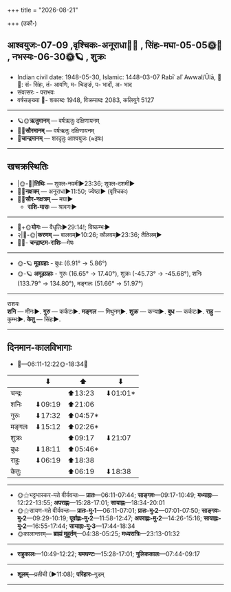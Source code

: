 +++
title = "2026-08-21"

+++
(उकौ॰)
## आश्वयुजः-07-09  ,वृश्चिकः-अनूराधा🌛🌌  ,  सिंहः-मघा-05-05🌞🌌  ,  नभस्यः-06-30🌞🪐  , शुक्रः
- Indian civil date: 1948-05-30, Islamic: 1448-03-07 Rabīʿ alʾ Awwal/Ūlā, 🌌🌞: सं- सिंहः, तं- आवणि, म- चिङ्ङं, प- भादों, अ- भाद
- संवत्सरः - पराभवः
- वर्षसङ्ख्या 🌛- शकाब्दः 1948, विक्रमाब्दः 2083, कलियुगे 5127
___________________
- 🪐🌞**ऋतुमानम्** — वर्षऋतुः दक्षिणायनम्
- 🌌🌞**सौरमानम्** — वर्षऋतुः दक्षिणायनम्
- 🌛**चान्द्रमानम्** — शरदृतुः आश्वयुजः (≈इषः)
___________________


## खचक्रस्थितिः
- |🌞-🌛|**तिथिः** — शुक्ल-नवमी►23:36; शुक्ल-दशमी►  
- 🌌🌛**नक्षत्रम्** — अनूराधा►11:50; ज्येष्ठा► (वृश्चिकः)  
- 🌌🌞**सौर-नक्षत्रम्** — मघा►  
  - **राशि-मासः** — श्रावणः► 
___________________
- 🌛+🌞**योगः** — वैधृतिः►29:14!; विष्कम्भः►  
- २|🌛-🌞|**करणम्** — बालवम्►10:26; कौलवम्►23:36; तैतिलम्►  
- 🌌🌛- **चन्द्राष्टम-राशिः**—मेषः  
___________________
- 🌞-🪐 **मूढग्रहाः** - बुधः (6.91° → 5.86°)
- 🌞-🪐 **अमूढग्रहाः** - गुरुः (16.65° → 17.40°), शुक्रः (-45.73° → -45.68°), शनिः (133.79° → 134.80°), मङ्गलः (51.66° → 51.97°)
___________________
राशयः  
**शनि** — मीनः►. **गुरु** — कर्कटः►. **मङ्गल** — मिथुनम्►. **शुक्र** — कन्या►. **बुध** — कर्कटः►. **राहु** — कुम्भः►. **केतु** — सिंहः►. 
___________________


## दिनमान-कालविभागाः
- 🌅—06:11-12:22🌞-18:34🌇  

|      |⬇     |⬆     |⬇     |
|------|-----|-----|------|
|चन्द्रः|     |⬆13:23 |⬇01:01*|
|शनिः   |⬇09:19 |⬆21:06 |     |
|गुरुः  |⬇17:32 |⬆04:57*|     |
|मङ्गलः |⬇15:12 |⬆02:26*|     |
|शुक्रः |     |⬆09:17 |⬇21:07 |
|बुधः   |⬇18:11 |⬆05:46*|     |
|राहुः  |⬇06:19 |⬆18:38 |     |
|केतुः  |     |⬆06:19 |⬇18:38 |
___________________
- 🌞⚝भट्टभास्कर-मते वीर्यवन्तः— **प्रातः**—06:11-07:44; **साङ्गवः**—09:17-10:49; **मध्याह्नः**—12:22-13:55; **अपराह्णः**—15:28-17:01; **सायाह्नः**—18:34-20:01  
- 🌞⚝सायण-मते वीर्यवन्तः— **प्रातः-मु॰1**—06:11-07:01; **प्रातः-मु॰2**—07:01-07:50; **साङ्गवः-मु॰2**—09:29-10:19; **पूर्वाह्णः-मु॰2**—11:58-12:47; **अपराह्णः-मु॰2**—14:26-15:16; **सायाह्नः-मु॰2**—16:55-17:44; **सायाह्नः-मु॰3**—17:44-18:34  
- 🌞कालान्तरम्— **ब्राह्मं मुहूर्तम्**—04:38-05:25; **मध्यरात्रिः**—23:13-01:32  
___________________
- **राहुकालः**—10:49-12:22; **यमघण्टः**—15:28-17:01; **गुलिककालः**—07:44-09:17  
___________________
- **शूलम्**—प्रतीची (►11:08); **परिहारः**–गुडम्  
___________________
